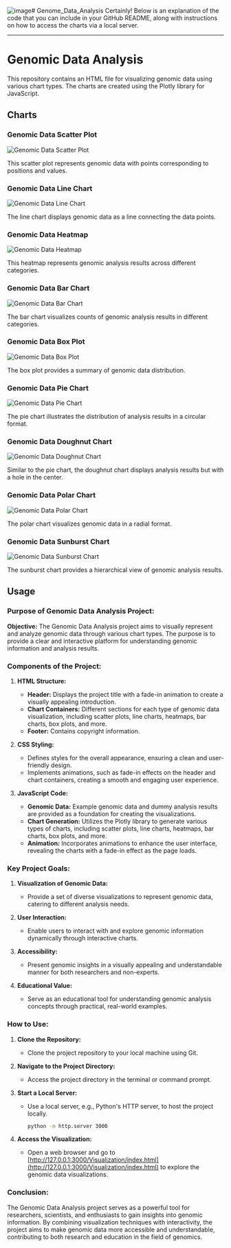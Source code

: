 ![image](https://github.com/Rachel2705/Genome_Data_Analysis/assets/136056290/51cd6b73-2377-4f4f-8cbb-cf130afa92c5)# Genome_Data_Analysis
Certainly! Below is an explanation of the code that you can include in your GitHub README, along with instructions on how to access the charts via a local server.

---

# Genomic Data Analysis

This repository contains an HTML file for visualizing genomic data using various chart types. The charts are created using the Plotly library for JavaScript.

## Charts

### Genomic Data Scatter Plot
![Genomic Data Scatter Plot](https://github.com/Rachel2705/Genome_Data_Analysis/blob/main/newplot%20(1).png)

This scatter plot represents genomic data with points corresponding to positions and values.

### Genomic Data Line Chart
![Genomic Data Line Chart](https://github.com/Rachel2705/Genome_Data_Analysis/blob/main/newplot%20(2).png)

The line chart displays genomic data as a line connecting the data points.

### Genomic Data Heatmap
![Genomic Data Heatmap](https://github.com/Rachel2705/Genome_Data_Analysis/blob/main/newplot.png)

This heatmap represents genomic analysis results across different categories.

### Genomic Data Bar Chart
![Genomic Data Bar Chart](https://github.com/Rachel2705/Genome_Data_Analysis/blob/main/newplot(3).png)

The bar chart visualizes counts of genomic analysis results in different categories.

### Genomic Data Box Plot
![Genomic Data Box Plot](https://github.com/Rachel2705/Genome_Data_Analysis/blob/main/newplot(4).png)

The box plot provides a summary of genomic data distribution.

### Genomic Data Pie Chart
![Genomic Data Pie Chart](https://github.com/Rachel2705/Genome_Data_Analysis/blob/main/newplot(5).png)

The pie chart illustrates the distribution of analysis results in a circular format.

### Genomic Data Doughnut Chart
![Genomic Data Doughnut Chart](https://github.com/Rachel2705/Genome_Data_Analysis/blob/main/newplot(6).png)

Similar to the pie chart, the doughnut chart displays analysis results but with a hole in the center.

### Genomic Data Polar Chart
![Genomic Data Polar Chart](https://github.com/Rachel2705/Genome_Data_Analysis/blob/main/newplot(7).png)

The polar chart visualizes genomic data in a radial format.

### Genomic Data Sunburst Chart
![Genomic Data Sunburst Chart](https://github.com/Rachel2705/Genome_Data_Analysis/blob/main/newplot(8).png)

The sunburst chart provides a hierarchical view of genomic analysis results.

## Usage

### Purpose of Genomic Data Analysis Project:

**Objective:**
The Genomic Data Analysis project aims to visually represent and analyze genomic data through various chart types. The purpose is to provide a clear and interactive platform for understanding genomic information and analysis results.

### Components of the Project:

1. **HTML Structure:**
   - **Header:** Displays the project title with a fade-in animation to create a visually appealing introduction.
   - **Chart Containers:** Different sections for each type of genomic data visualization, including scatter plots, line charts, heatmaps, bar charts, box plots, and more.
   - **Footer:** Contains copyright information.

2. **CSS Styling:**
   - Defines styles for the overall appearance, ensuring a clean and user-friendly design.
   - Implements animations, such as fade-in effects on the header and chart containers, creating a smooth and engaging user experience.

3. **JavaScript Code:**
   - **Genomic Data:** Example genomic data and dummy analysis results are provided as a foundation for creating the visualizations.
   - **Chart Generation:** Utilizes the Plotly library to generate various types of charts, including scatter plots, line charts, heatmaps, bar charts, box plots, and more.
   - **Animation:** Incorporates animations to enhance the user interface, revealing the charts with a fade-in effect as the page loads.

### Key Project Goals:

1. **Visualization of Genomic Data:**
   - Provide a set of diverse visualizations to represent genomic data, catering to different analysis needs.

2. **User Interaction:**
   - Enable users to interact with and explore genomic information dynamically through interactive charts.

3. **Accessibility:**
   - Present genomic insights in a visually appealing and understandable manner for both researchers and non-experts.

4. **Educational Value:**
   - Serve as an educational tool for understanding genomic analysis concepts through practical, real-world examples.

### How to Use:

1. **Clone the Repository:**
   - Clone the project repository to your local machine using Git.

2. **Navigate to the Project Directory:**
   - Access the project directory in the terminal or command prompt.

3. **Start a Local Server:**
   - Use a local server, e.g., Python's HTTP server, to host the project locally.
     ```bash
     python -m http.server 3000
     ```

4. **Access the Visualization:**
   - Open a web browser and go to [http://127.0.0.1:3000/Visualization/index.html](http://127.0.0.1:3000/Visualization/index.html) to explore the genomic data visualizations.

### Conclusion:

The Genomic Data Analysis project serves as a powerful tool for researchers, scientists, and enthusiasts to gain insights into genomic information. By combining visualization techniques with interactivity, the project aims to make genomic data more accessible and understandable, contributing to both research and education in the field of genomics.
